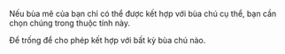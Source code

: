 Nếu bùa mê của bạn chỉ có thể được kết hợp với bùa chú cụ thể,
bạn cần chọn chúng trong thuộc tính này.

Để trống để cho phép kết hợp với bất kỳ bùa chú nào.